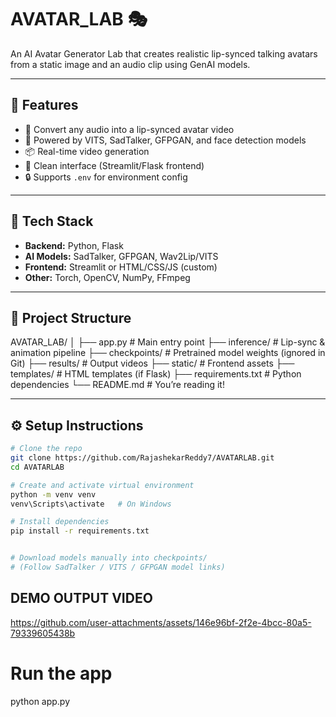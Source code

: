 # AVATAR_LAB 🎭

An AI Avatar Generator Lab that creates realistic lip-synced talking avatars from a static image and an audio clip using GenAI models.

---

## 🚀 Features

- 🎤 Convert any audio into a lip-synced avatar video
- 🧠 Powered by VITS, SadTalker, GFPGAN, and face detection models
- 📦 Real-time video generation
- 🎨 Clean interface (Streamlit/Flask frontend)
- 🔒 Supports `.env` for environment config

---

## 🧰 Tech Stack

- **Backend:** Python, Flask
- **AI Models:** SadTalker, GFPGAN, Wav2Lip/VITS
- **Frontend:** Streamlit or HTML/CSS/JS (custom)
- **Other:** Torch, OpenCV, NumPy, FFmpeg

---

## 📁 Project Structure

AVATAR_LAB/
│
├── app.py # Main entry point
├── inference/ # Lip-sync & animation pipeline
├── checkpoints/ # Pretrained model weights (ignored in Git)
├── results/ # Output videos
├── static/ # Frontend assets
├── templates/ # HTML templates (if Flask)
├── requirements.txt # Python dependencies
└── README.md # You’re reading it!


---

## ⚙️ Setup Instructions
```bash
# Clone the repo
git clone https://github.com/RajashekarReddy7/AVATARLAB.git
cd AVATARLAB

# Create and activate virtual environment
python -m venv venv
venv\Scripts\activate   # On Windows

# Install dependencies
pip install -r requirements.txt


# Download models manually into checkpoints/
# (Follow SadTalker / VITS / GFPGAN model links)


```
## DEMO OUTPUT VIDEO


https://github.com/user-attachments/assets/146e96bf-2f2e-4bcc-80a5-79339605438b


# Run the app
python app.py

